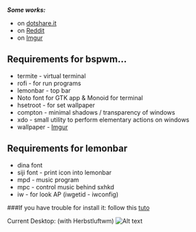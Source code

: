 ***Some works:***
* on [dotshare.it](http://dotshare.it/~szorfein/dots/)
* on [Reddit](https://www.reddit.com/user/szorfein/submitted/)
* on [Imgur](https://szorfein1.imgur.com/)

## Requirements for bspwm...

+ termite - virtual terminal
+ rofi - for run programs
+ lemonbar - top bar
+ Noto font for GTK app & Monoid for terminal
+ hsetroot - for set wallpaper
+ compton - minimal shadows / transparency of windows
+ xdo - small utility to perform elementary actions on windows
+ wallpaper - [Imgur](http://imgur.com/PkmNwoR)

## Requirements for lemonbar

+ dina font
+ siji font - print icon into lemonbar
+ mpd - music program
+ mpc - control music behind sxhkd
+ iw - for look AP (iwgetid - iwconfig)

###If you have trouble for install it: follow this [tuto](https://github.com/szorfein/dotfiles/wiki/Install-BSPWM)

Current Desktop: (with Herbstluftwm)
![Alt text](https://raw.githubusercontent.com/szorfein/dotfiles/master/screenshot.jpg "Screenshot")
